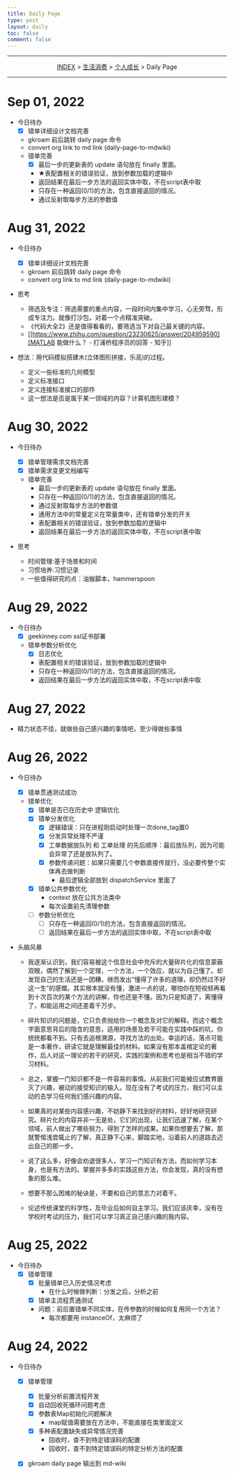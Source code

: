 ```yaml
---
title: Daily Page
type: post
layout: daily
toc: false
comment: false
---
```

---
<span><center>[INDEX](/gknows/index) > [生活消费](/gknows/生活消费) > [个人成长](/gknows/个人成长) > Daily Page</center></span>

---
# Sep 01, 2022
- 今日待办
  - [X] 错单详细设计文档完善
  - gkroam 前后跳转 daily page 命令
  - convert org link to md link (daily-page-to-mdwiki)
  - 错单完善
    - [X] 最后一步的更新表的 update 语句放在 finally 里面。
    - ★表配置相关的错误验证，放到参数加载的逻辑中
    - 返回结果在最后一步方法的返回实体中取，不在script表中取  
    - 只存在一种返回(0/1)的方法，包含直接返回的情况。
    - 通过反射取每步方法的参数值

# Aug 31, 2022
- 今日待办
  - [X] 错单详细设计文档完善
  - gkroam 前后跳转 daily page 命令
  - convert org link to md link (daily-page-to-mdwiki)

- 思考
  - 筛选及专注：筛选需要的重点内容，一段时间内集中学习，心无旁骛，形成专注力。就像打沙包，对着一个点精准突破。
  - 《代码大全2》还是值得看看的，要筛选当下对自己最关键的内容。
  - [[https://www.zhihu.com/question/23230625/answer/204959590][MATLAB 能做什么？ - 打浦桥程序员的回答 - 知乎]]

- 想法：用代码模拟搭建木(立体图形拼接，乐高)的过程。
  - 定义一些标准的几何模型
  - 定义标准接口
  - 定义连接标准接口的部件
  - 这一想法是否是属于某一领域的内容？计算机图形建模？

# Aug 30, 2022
- 今日待办
  - [X] 错单管理需求文档完善
  - [X] 错单需求变更文档编写
  - 错单完善
    - 最后一步的更新表的 update 语句放在 finally 里面。
    - 只存在一种返回(0/1)的方法，包含直接返回的情况。
    - 通过反射取每步方法的参数值
    - 通用方法中的常量定义在常量类中，还有错单分发的开关
    - 表配置相关的错误验证，放到参数加载的逻辑中
    - 返回结果在最后一步方法的返回实体中取，不在script表中取
      
- 思考
  - 时间管理:基于场景和时间
  - 习惯培养:习惯记录
  - 一些值得研究的点：油猴脚本，hammerspoon

# Aug 29, 2022
- 今日待办
  - [X] geekinney.com ssl证书部署
  - 错单参数分析优化
    - [X] 日志优化
    - 表配置相关的错误验证，放到参数加载的逻辑中
    - 只存在一种返回(0/1)的方法，包含直接返回的情况。
    - 返回结果在最后一步方法的返回实体中取，不在script表中取

# Aug 27, 2022
- 精力状态不佳，就做些自己感兴趣的事情吧，至少得做些事情

# Aug 26, 2022
- 今日待办
  - [X] 错单贯通测试成功
  - 错单优化
    - [X] 错单是否已在历史中 逻辑优化
    - [X] 错单分发优化
      - [X] 逻辑错误：只在进程刚启动时处理一次done_tag置0
      - [X] 分发异常处理不严谨
      - [X] 工单数据放队列 和 工单处理 的先后顺序：最后放队列，因为可能会异常了还是放队列了。
      - [X] 参数传递问题：如果只需要几个参数直接传就行，没必要传整个实体再去做判断
        - 最后逻辑全部放到 dispatchService 里面了
    - [X] 错单公共参数优化
      - context 放在公共方法类中
      - 每次设置前先清理参数
    - [ ] 参数分析优化
      - [ ] 只存在一种返回(0/1)的方法，包含直接返回的情况。
      - [ ] 返回结果在最后一步方法的返回实体中取，不在script表中取
    
- 头脑风暴
  
  - 我逐渐认识到，我们容易被这个信息社会中充斥的大量碎片化的信息蒙蔽双眼，偶然了解到一个定理，一个方法，一个效应，就以为自己懂了。却发现自己的生活还是一团糟，继而发出“懂得了许多的道理，却仍然过不好这一生”的感慨。其实根本就没有懂，激进一点的说，哪怕你在短视频再看到十次百次的某个方法的讲解，你也还是不懂。因为只是知道了，离懂得了，和能运用之间还差着千万步。

  - 碎片知识的问题是，它只负责抛给你一个概念及对它的解释。而这个概念字面意思背后的隐含的意思，适用的场景及若干可能在实践中踩的坑，你统统都看不到。只有去追根溯源，寻找方法的出处。幸运的话，落点可能是一本著作，研读它就是理解最佳的材料。如果没有那本盖棺定论的著作，后人对这一理论的若干的研究，实践的案例和思考也是相当不错的学习材料。

  - 总之，掌握一门知识都不是一件容易的事情。从前我们可能被应试教育磨灭了兴趣，被动的接受知识的输入。现在没有了考试的压力，我们可以主动的去学习任何我们感兴趣的内容。

  - 如果真的对某些内容感兴趣，不妨静下来找到好的材料，好好地研究研究。碎片化的内容并非一无是处，它们的出现，让我们迅速了解，在某个领域，前人做出了哪些努力，得到了怎样的成果。如果你想要去了解，那就警惕浅尝辄止的了解，真正静下心来，脚踏实地，沿着前人的道路去迈出自己的那一步。

  - 说了这么多，好像会劝退很多人，学习一门知识有方法，而如何学习本身，也是有方法的。掌握并多多的实践这些方法，你会发现，真的没有想象的那么难。

  - 想要不那么困难的秘诀是，不要和自己的意志力对着干。

  - 论述传统课堂的科学性，及毕业后如何自主学习。我们应该庆幸，没有在学校时考试的压力，我们可以学习真正自己感兴趣的我内容。

# Aug 25, 2022
- 今日待办
  - [X] 错单管理
    - [X] 批量错单已入历史情况考虑
      - 在什么时候做判断：分发之后，分析之前
    - [X] 错单主流程贯通测试
    - 问题：前后置错单不同实体，在传参数的时候如何复用同一个方法？
      - 每次都要用 instanceOf，太麻烦了

# Aug 24, 2022
- 今日待办
  - [X] 错单管理
    - [X] 批量分析前置流程开发
    - [X] 自动回收死循环问题考虑
    - [X] 参数表Map初始化问题解决
      - map赋值需要放在方法中，不能直接在类里面定义
    - [X] 多种表配置缺失或异常情况完善
      - 回收时，查不到特定错误码的配置
      - 回收时，查不到特定错误码的特定分析方法的配置
  - [X] gkroam daily page 输出到 md-wiki

